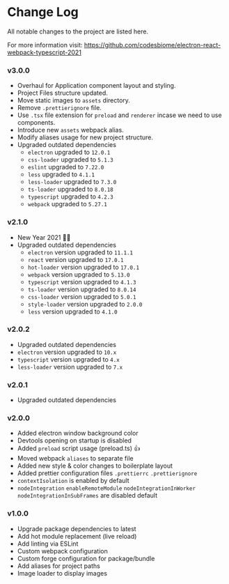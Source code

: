 # Change Log

All notable changes to the project are listed here.

For more information visit:
https://github.com/codesbiome/electron-react-webpack-typescript-2021

### v3.0.0

- Overhaul for Application component layout and styling.
- Project Files structure updated.
- Move static images to `assets` directory.
- Remove `.prettierignore` file.
- Use `.tsx` file extension for `preload` and `renderer` incase we need to use components.
- Introduce new `assets` webpack alias.
- Modify aliases usage for new project structure.
- Upgraded outdated dependencies
    - `electron` upgraded to `12.0.1`
    - `css-loader` upgraded to `5.1.3`
    - `eslint` upgraded to `7.22.0`
    - `less` upgraded to `4.1.1`
    - `less-loader` upgraded to `7.3.0`
    - `ts-loader` upgraded to `8.0.18`
    - `typescript` upgraded to `4.2.3`
    - `webpack` upgraded to `5.27.1`

### v2.1.0

- New Year 2021 🎉🎊
- Upgraded outdated dependencies
    - `electron` version upgraded to `11.1.1`
    - `react` version upgraded to `17.0.1`
    - `hot-loader` version upgraded to `17.0.1`
    - `webpack` version upgraded to `5.13.0`
    - `typescript` version upgraded to `4.1.3`
    - `ts-loader` version upgraded to `8.0.14`
    - `css-loader` version upgraded to `5.0.1`
    - `style-loader` version upgraded to `2.0.0`
    - `less` version upgraded to `4.1.0`

### v2.0.2

- Upgraded outdated dependencies
- `electron` version upgraded to `10.x`
- `typescript` version upgraded to `4.x`
- `less-loader` version upgraded to `7.x`

### v2.0.1

- Upgraded outdated dependencies

### v2.0.0

- Added electron window background color
- Devtools opening on startup is disabled
- Added `preload` script usage (preload.ts) 👍
- Moved webpack `aliases` to separate file
- Added new style & color changes to boilerplate layout
- Added prettier configuration files `.prettierrc` `.prettierignore`
- `contextIsolation` is enabled by default
- `nodeIntegration` `enableRemoteModule` `nodeIntegrationInWorker` `nodeIntegrationInSubFrames` are disabled default

### v1.0.0

- Upgrade package dependencies to latest
- Add hot module replacement (live reload)
- Add linting via ESLint
- Custom webpack configuration
- Custom forge configuration for package/bundle
- Add aliases for project paths
- Image loader to display images